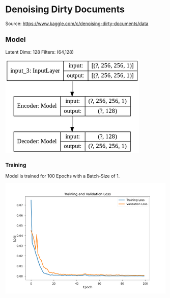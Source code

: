 # Denoising Dirty Documents

Source: https://www.kaggle.com/c/denoising-dirty-documents/data

## Model
Latent Dims: 128
Filters: (64,128)

<img src="Images/AutoEncoder.png">

### Training
Model is trained for 100 Epochs with a Batch-Size of 1.

<img src="Images/Loss.png">
